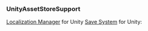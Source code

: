 ### UnityAssetStoreSupport
[Localization Manager](https://assetstore.unity.com/packages/slug/158921) for Unity
[Save System](https://assetstore.unity.com/packages/slug/158923) for Unity: 
